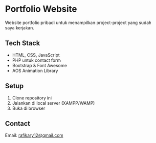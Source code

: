 # Portfolio Website

Website portfolio pribadi untuk menampilkan project-project yang sudah saya kerjakan.

## Tech Stack
- HTML, CSS, JavaScript
- PHP untuk contact form
- Bootstrap & Font Awesome
- AOS Animation Library

## Setup
1. Clone repository ini
2. Jalankan di local server (XAMPP/WAMP)
3. Buka di browser

## Contact
Email: rafikary12@gmail.com

